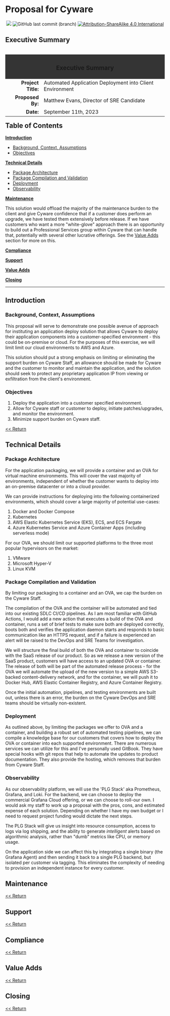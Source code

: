 # Proposal for Cyware

<p align="center">
<img src="https://img.shields.io/badge/version-1.0-blue">
<img alt="GitHub last commit (branch)" src="https://img.shields.io/github/last-commit/x86txt/portfolio/cyware">
<a href="https://creativecommons.org/licenses/by-sa/4.0/"><img src="https://img.shields.io/badge/License-CC_BY--SA_4.0-lightgrey.svg?style=flat-square" alt="Attribution-ShareAlike 4.0 International"></a>
</p>

## Executive Summary

<table align="left">
    <tr>
    <th colspan="2" style="background-color:#343434">
        <h3>Executive Summary</h3>
    </th>
    </tr>
    <tr>
        <td align="right"><b>Project Title:</b></td>
        <td align="left">Automated Application Deployment into Client Environment</td>
    </tr>
    <tr>
        <td align="right"><b>Proposed By:</b></td>
        <td align="left">Matthew Evans, Director of SRE Candidate</td>
    </tr>
    <tr>
        <td align="right"><b>Date:</b></td>
        <td align="left">September 11th, 2023</td>
    </tr>
</table><br />

## Table of Contents

[**Introduction**](#introduction)<a id='intro'></a>
   - [Background, Context, Assumptions](#background-context-assumptions)
   - [Objectives](#objectives)

[**Technical Details**](#technical-details)<a id='tech'></a>
   - [Package Architecture](#package-architecture)
   - [Package Compilation and Validation](#package-compilation-and-validation)
   - [Deployment](#deployment)
   - [Observability](#observability)

[**Maintenance**](#maintenance)<a id='maintenance'></a>

This solution would offload the majority of the maintenance burden to the client and give Cyware confidence that if a customer does perform an upgrade, we have tested them extensively before release. If we have customers who want a more "white-glove" approach there is an opportunity to build out a Professional Services group within Cyware that can handle that, potentially with several other lucrative offerings. See the [Value Adds](#value-adds) section for more on this.

[**Compliance**](#compliance)<a id='compliance'></a>

[**Support**](#support)<a id='support'></a>

[**Value Adds**](#value-adds)<a id='value'></a>

[**Closing**](#closing)<a id='closing'></a>




***

## Introduction

### Background, Context, Assumptions

This proposal will serve to demonstrate one possible avenue of approach for instituting an application deploy solution that allows Cyware to deploy their application components into a customer-specified environment - this could be on-premise or cloud. For the purposes of this exercise, we will limit limit our cloud environments to AWS and Azure.

This solution should put a strong emphasis on limiting or eliminating the support burden on Cyware Staff, an allowance should be made for Cyware and the customer to monitor and maintain the application, and the solution should seek to protect any proprietary application IP from viewing or exfiltration from the client's environment.

### Objectives

1. Deploy the application into a customer specified environment.
2. Allow for Cyware staff or customer to deploy, initiate patches/upgrades, and monitor the environment.
3. Minimize support burden on Cyware staff.


[<< Return](./README.md#intro)

## Technical Details

### Package Architecture

For the application packaging, we will provide a container and an OVA for virtual machine environments. This will cover the vast majority of environments, independent of whether the customer wants to deploy into an on-premise datacenter or into a cloud provider. 

We can provide instructions for deploying into the following containerized environments, which should cover a large majority of potential use-cases:

1. Docker and Docker Compose
2. Kubernetes
3. AWS Elastic Kubernetes Service (EKS), ECS, and ECS Fargate
4. Azure Kubernetes Service and Azure Container Apps (including serverless mode)

For our OVA, we should limit our supported platforms to the three most popular hypervisors on the market:

1. VMware
2. Microsoft Hyper-V
3. Linux KVM

### Package Compilation and Validation

By limiting our packaging to a container and an OVA, we cap the burden on the Cyware Staff.

The compilation of the OVA and the container will be automated and tied into our existing SDLC CI/CD pipelines. As I am most familiar with GitHub Actions, I would add a new action that executes a build of the OVA and container, runs a set of brief tests to make sure both are deployed correctly, boots both and verifies the application daemon starts and responds to basic communication like an HTTPS request, and if a failure is experienced an alert will be raised to the DevOps and SRE Teams for investigation.

We will structure the final build of both the OVA and container to coincide with the SaaS release of our product. So as we release a new version of the SaaS product, customers will have access to an updated OVA or container. The release of both will be part of the automated release process - for the OVA we will automate the upload of the new version to a simple AWS S3-backed content-delivery network, and for the container, we will push it to Docker Hub, AWS Elastic Container Registry, and Azure Container Registry.

Once the initial automation, pipelines, and testing environments are built out, unless there is an error, the burden on the Cyware DevOps and SRE teams should be virtually non-existent.

### Deployment

As outlined above, by limiting the packages we offer to OVA and a container, and building a robust set of automated testing pipelines, we can compile a knowledge base for our customers that covers how to deploy the OVA or container into each supported environment. There are numerous services we can utilize for this and I've personally used GitBook. They have special hooks with git repos that help to automate the updates to product documentation. They also provide the hosting, which removes that burden from Cyware Staff.


### Observability

As our observability platform, we will use the 'PLG Stack' aka Prometheus, Grafana, and Loki. For the backend, we can choose to deploy the commercial Grafana Cloud offering, or we can choose to roll-our own. I would ask my staff to work up a proposal with the pros, cons, and estimated expense of each solution. Depending on whether I have my own budget or I need to request project funding would dictate the next steps.

The PLG Stack will give us insight into resource consumption, access to logs via log shipping, and the ability to generate *intelligent* alerts based on algorithmic analysis, rather than "dumb" metrics like CPU, or memory usage. 

On the application side we can affect this by integrating a single binary (the Grafana Agent) and then sending it back to a single PLG backend, but isolated per customer via tagging. This eliminates the complexity of needing to provision an independent instance for every customer.

## Maintenance

[<< Return](./README.md#maintenance)

## Support

[<< Return](./README.md#support)

## Compliance

[<< Return](./README.md#compliance)

## Value Adds

[<< Return](./README.md#compliance)

## Closing

[<< Return](./README.md#closing)